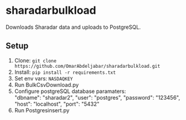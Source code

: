 # sharadarbulkload
Downloads Sharadar data and uploads to PostgreSQL.

## Setup
1. Clone: `git clone https://github.com/OmarAbdeljabar/sharadarbulkload.git`
2. Install: `pip install -r requirements.txt`
3. Set env vars: `NASDAQKEY`
4. Run BulkCsvDownload.py
5. Configure postgreSQL database paramaters:  
    "dbname": "sharadar2",
    "user": "postgres",
    "password": "123456",
    "host": "localhost",
    "port": "5432"
6. Run Postgresinsert.py
